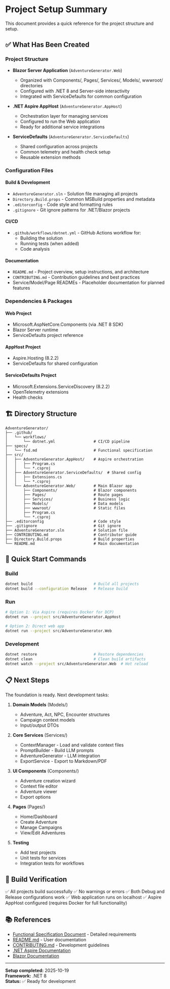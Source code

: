 # Project Setup Summary

This document provides a quick reference for the project structure and setup.

## ✅ What Has Been Created

### Project Structure
- **Blazor Server Application** (`AdventureGenerator.Web`)
  - Organized with Components/, Pages/, Services/, Models/, wwwroot/ directories
  - Configured with .NET 8 and Server-side interactivity
  - Integrated with ServiceDefaults for common configuration

- **.NET Aspire AppHost** (`AdventureGenerator.AppHost`)
  - Orchestration layer for managing services
  - Configured to run the Web application
  - Ready for additional service integrations

- **ServiceDefaults** (`AdventureGenerator.ServiceDefaults`)
  - Shared configuration across projects
  - Common telemetry and health check setup
  - Reusable extension methods

### Configuration Files

#### Build & Development
- `AdventureGenerator.sln` - Solution file managing all projects
- `Directory.Build.props` - Common MSBuild properties and metadata
- `.editorconfig` - Code style and formatting rules
- `.gitignore` - Git ignore patterns for .NET/Blazor projects

#### CI/CD
- `.github/workflows/dotnet.yml` - GitHub Actions workflow for:
  - Building the solution
  - Running tests (when added)
  - Code analysis

#### Documentation
- `README.md` - Project overview, setup instructions, and architecture
- `CONTRIBUTING.md` - Contribution guidelines and best practices
- Service/Model/Page READMEs - Placeholder documentation for planned features

### Dependencies & Packages

#### Web Project
- Microsoft.AspNetCore.Components (via .NET 8 SDK)
- Blazor Server runtime
- ServiceDefaults project reference

#### AppHost Project
- Aspire.Hosting (8.2.2)
- ServiceDefaults for shared configuration

#### ServiceDefaults Project
- Microsoft.Extensions.ServiceDiscovery (8.2.2)
- OpenTelemetry extensions
- Health checks

## 🏗️ Directory Structure

```
AdventureGenerator/
├── .github/
│   └── workflows/
│       └── dotnet.yml                 # CI/CD pipeline
├── specs/
│   └── fsd.md                         # Functional specification
├── src/
│   ├── AdventureGenerator.AppHost/    # Aspire orchestration
│   │   ├── Program.cs
│   │   └── *.csproj
│   ├── AdventureGenerator.ServiceDefaults/  # Shared config
│   │   ├── Extensions.cs
│   │   └── *.csproj
│   └── AdventureGenerator.Web/        # Main Blazor app
│       ├── Components/                # Blazor components
│       ├── Pages/                     # Route pages
│       ├── Services/                  # Business logic
│       ├── Models/                    # Data models
│       ├── wwwroot/                   # Static files
│       ├── Program.cs
│       └── *.csproj
├── .editorconfig                      # Code style
├── .gitignore                         # Git ignore
├── AdventureGenerator.sln             # Solution file
├── CONTRIBUTING.md                    # Contributor guide
├── Directory.Build.props              # Build properties
└── README.md                          # Main documentation
```

## 🚀 Quick Start Commands

### Build
```bash
dotnet build                           # Build all projects
dotnet build --configuration Release   # Release build
```

### Run
```bash
# Option 1: Via Aspire (requires Docker for DCP)
dotnet run --project src/AdventureGenerator.AppHost

# Option 2: Direct web app
dotnet run --project src/AdventureGenerator.Web
```

### Development
```bash
dotnet restore                         # Restore dependencies
dotnet clean                           # Clean build artifacts
dotnet watch --project src/AdventureGenerator.Web  # Hot reload
```

## 📋 Next Steps

The foundation is ready. Next development tasks:

1. **Domain Models** (Models/)
   - Adventure, Act, NPC, Encounter structures
   - Campaign context models
   - Input/output DTOs

2. **Core Services** (Services/)
   - ContextManager - Load and validate context files
   - PromptBuilder - Build LLM prompts
   - AdventureGenerator - LLM integration
   - ExportService - Export to Markdown/PDF

3. **UI Components** (Components/)
   - Adventure creation wizard
   - Context file editor
   - Adventure viewer
   - Export options

4. **Pages** (Pages/)
   - Home/Dashboard
   - Create Adventure
   - Manage Campaigns
   - View/Edit Adventures

5. **Testing**
   - Add test projects
   - Unit tests for services
   - Integration tests for workflows

## 🔧 Build Verification

✅ All projects build successfully
✅ No warnings or errors
✅ Both Debug and Release configurations work
✅ Web application runs on localhost
✅ Aspire AppHost configured (requires Docker for full functionality)

## 📚 References

- [Functional Specification Document](specs/fsd.md) - Detailed requirements
- [README.md](README.md) - User documentation
- [CONTRIBUTING.md](CONTRIBUTING.md) - Development guidelines
- [.NET Aspire Documentation](https://learn.microsoft.com/dotnet/aspire/)
- [Blazor Documentation](https://learn.microsoft.com/aspnet/core/blazor/)

---

**Setup completed:** 2025-10-19  
**Framework:** .NET 8  
**Status:** ✅ Ready for development
